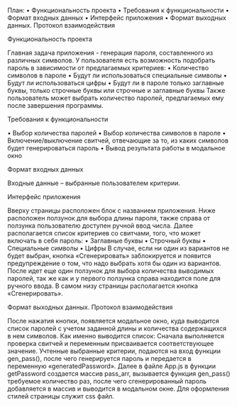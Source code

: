 План:
•	Функциональность проекта
•	Требования к функциональности
•	Формат входных данных
•	Интерфейс приложения
•	Формат выходных данных. Протокол взаимодействия

   Функциональность проекта

Главная задача приложения - генерация пароля, составленного из различных символов. У пользователя есть возможность подобрать пароль в зависимости от предлагаемых критериев:
•	Количество символов в пароле
•	Будут ли использоваться специальные символы
•	Будут ли использоваться цифры
•	Будут ли в пароле только заглавные буквы, только строчные буквы или строчные и заглавные буквы
Также пользователь может выбрать количество паролей, предлагаемых ему после завершения программы.

   Требования к функциональности

•	Выбор количества паролей
•	Выбор количества символов в пароле
•	Включение/выключение свитчей, отвечающие за то, из каких символов будет генерироваться пароль
•	Вывод результата работы в модальное окно

   Формат входных данных

Входные данные – выбранные пользователем критерии.

   Интерфейс приложения 

Вверху страницы расположен блок с названием приложения.
Ниже расположен ползунок для выбора длины пароля, также справа от ползунка пользователю доступен ручной ввод числа.
Далее располагается список критериев со свитчами, того, что может включать в себя пароль: 
•	Заглавные буквы
•	Строчный буквы
•	Специальные символы 
•	Цифры
В случае, если ни один из вариантов не будет выбран, кнопка «Сгенерировать» заблокируется и появится предупреждение о том, что надо выбрать хотя бы один из вариантов.
После идет еще один ползунок для выбора количества выводимых паролей, так же как и у первого ползунка справа находится поле для ручного ввода.
В самом низу страницы располагается кнопка «Сгенерировать».

   Формат выходных данных. Протокол взаимодействия

После нажатия кнопки, появляется модальное окно, куда выводится список паролей с учетом заданной длины и количества содержащихся в нем символов.
Как именно выводится список:
Сначала выполняется проверка свитчей и переменным присваивается соответствующее значение.
Учтенные выбранные критерии, подаются на вход функции gen_pass(), после чего генерируется пароль и передается в переменную «generatedPassword».  Далее в файле App.js в функции getPassword создается массив pass_arr, вызывается функция gen_pass() требуемое количество раз, после чего сгенерированный пароль добавляется в массив и выводится в модальном окне. 
Для оформления стилей страницы служит css файл.
